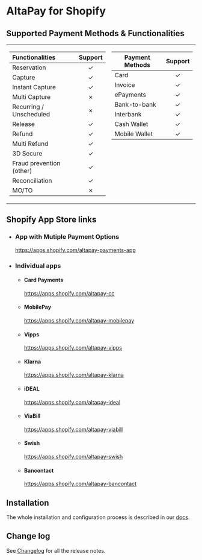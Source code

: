# AltaPay for Shopify
## Supported Payment Methods & Functionalities
<table>
<tr><td>

| Functionalities	        | Support       |
| :------------------------ | :-----------: |
| Reservation               | &check;       |
| Capture                   | &check;       |
| Instant Capture           | &check;       |
| Multi Capture             | &cross;       |
| Recurring / Unscheduled   | &cross;       |
| Release                   | &check;       |
| Refund                    | &check;       |
| Multi Refund              | &check;       |
| 3D Secure                 | &check;       |
| Fraud prevention (other)  | &check;       |
| Reconciliation            | &check;       |
| MO/TO                     | &cross;       |

</td><td valign="top">
 
| Payment Methods	  | Support       |
| ------------------- | :-----------: |
| Card                | &check;       |
| Invoice             | &check;       |
| ePayments           | &check;       |
| Bank-to-bank        | &check;       |
| Interbank           | &check;       |
| Cash Wallet         | &check;       |
| Mobile Wallet       | &check;       |

</td></tr> </table>

## Shopify App Store links

* ### App with Mutiple Payment Options
    https://apps.shopify.com/altapay-payments-app

* ### Individual apps

    * #### Card Payments
        https://apps.shopify.com/altapay-cc

    * #### MobilePay
        https://apps.shopify.com/altapay-mobilepay

    * #### Vipps
        https://apps.shopify.com/altapay-vipps

    * #### Klarna
        https://apps.shopify.com/altapay-klarna

    * #### iDEAL
        https://apps.shopify.com/altapay-ideal

    * #### ViaBill
        https://apps.shopify.com/altapay-viabill

    * #### Swish
        https://apps.shopify.com/altapay-swish

    * #### Bancontact
        https://apps.shopify.com/altapay-bancontact

## Installation

The whole installation and configuration process is described in our [docs](https://github.com/AltaPay/plugin-shopify/wiki).

## Change log

See [Changelog](CHANGELOG.md) for all the release notes.

